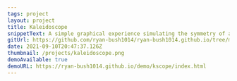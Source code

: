 ```yaml
---
tags: project
layout: project
title: Kaleidoscope
snippetText: A simple graphical experience simulating the symmetry of a kaleidoscope
gitUrl: https://github.com/ryan-bush1014/ryan-bush1014.github.io/tree/main/demo/kscope
date: 2021-09-10T20:47:37.126Z
thumbnail: /projects/kaleidoscope.png
demoAvailable: true
demoURL: https://ryan-bush1014.github.io/demo/kscope/index.html
---
```

